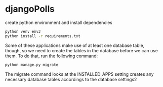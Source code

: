 # djangoPolls

create python environment and install dependencies
```bash
python venv env3
python install -r requirements.txt
```

Some of these applications make use of at least one database table, though, so we need to create the tables in the database before we can use them. To do that, run the following command:
```bash
python manage.py migrate
```
The migrate command looks at the INSTALLED_APPS setting creates any necessary database tables accordings to the database settings2 